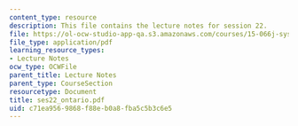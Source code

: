 ```yaml
---
content_type: resource
description: This file contains the lecture notes for session 22.
file: https://ol-ocw-studio-app-qa.s3.amazonaws.com/courses/15-066j-system-optimization-and-analysis-for-manufacturing-summer-2003/c71ea9569868f88eb0a8fba5c5b3c6e5_ses22_ontario.pdf
file_type: application/pdf
learning_resource_types:
- Lecture Notes
ocw_type: OCWFile
parent_title: Lecture Notes
parent_type: CourseSection
resourcetype: Document
title: ses22_ontario.pdf
uid: c71ea956-9868-f88e-b0a8-fba5c5b3c6e5
---
```

